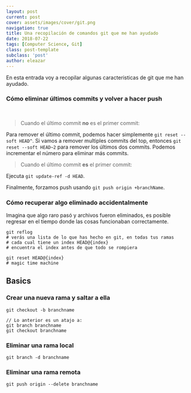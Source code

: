 ```yaml
---
layout: post
current: post
cover: assets/images/cover/git.png
navigation: true
title: Una recopilación de comandos git que me han ayudado
date: 2018-07-22
tags: [Computer Science, Git]
class: post-template
subclass: 'post'
author: eleazar
---
```


En esta entrada voy a recopilar algunas caracteristicas de git que me han ayudado.

### Cómo eliminar últimos commits y volver a hacer push

<br>

> Cuando el último commit **no** es el primer commit:

Para remover el último commit, podemos hacer simplemente `git reset --soft HEAD^`. Si vamos a remover multiples commits del top, entonces `git reset --soft HEAD~2` para remover los últimos dos commits. Podemos incrementar el número para eliminar más commits.

> Cuando el último commit **es** el primer commit:

Ejecuta `git update-ref -d HEAD`.

Finalmente, forzamos push usando `git push origin +branchName`.

### Cómo recuperar algo eliminado accidentalmente

Imagina que algo raro pasó y archivos fueron eliminados, es posible regresar en el tiempo donde las cosas funcionaban correctamente.

```
git reflog
# verás una lista de lo que has hecho en git, en todas tus ramas
# cada cual tiene un index HEAD@{index}
# encuentra el index antes de que todo se rompiera

git reset HEAD@{index}
# magic time machine
```

## Basics

### Crear una nueva rama y saltar a ella

```
git checkout -b branchname

// Lo anterior es un atajo a:
git branch branchname
git checkout branchname
```

### Eliminar una rama local

```
git branch -d branchname
```

### Eliminar una rama remota

```
git push origin --delete branchname
```



